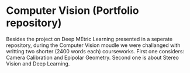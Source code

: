 # Computer Vision (Portfolio repository)
Besides the project on Deep MEtric Learning presented in a seperate repository, during the Computer Vision moudle we were challanged with writting two shorter (2400 words each) courseworks. First one considers: Camera Calibration and Epipolar Geometry. Second one is about Stereo Vision and Deep Learning.
